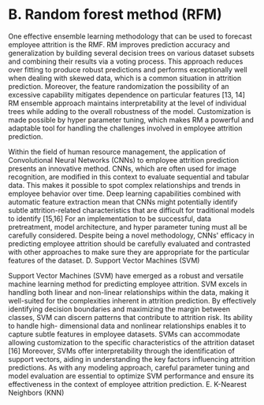 # B. Random forest method (RFM)

One effective ensemble learning methodology that can be used to forecast employee attrition is the RMF. RM improves prediction accuracy and generalization by building several decision trees on various dataset subsets and combining their results via a voting process. This approach reduces over fitting to produce robust predictions and performs exceptionally well when dealing with skewed data, which is a common situation in attrition prediction. Moreover, the feature randomization the possibility of an excessive capability mitigates dependence on particular features [13, 14] RM ensemble approach maintains interpretability at the level of individual trees while adding to the overall robustness of the model. Customization is made possible by hyper parameter tuning, which makes RM a powerful and adaptable tool for handling the challenges involved in employee attrition prediction.

Within the field of human resource management, the application of Convolutional Neural Networks (CNNs) to employee attrition prediction presents an innovative method. CNNs, which are often used for image recognition, are modified in this context to evaluate sequential and tabular data. This makes it possible to spot complex relationships and trends in employee behavior over time. Deep learning capabilities combined with automatic feature extraction mean that CNNs might potentially identify subtle attrition-related characteristics that are difficult for traditional models to identify [15,16] For an implementation to be successful, data pretreatment, model architecture, and hyper parameter tuning must all be carefully considered. Despite being a novel methodology, CNNs' efficacy in predicting employee attrition should be carefully evaluated and contrasted with other approaches to make sure they are appropriate for the particular features of the dataset. D. Support Vector Machines (SVM)

Support Vector Machines (SVM) have emerged as a robust and versatile machine learning method for predicting employee attrition. SVM excels in handling both linear and non-linear relationships within the data, making it well-suited for the complexities inherent in attrition prediction. By effectively identifying decision boundaries and maximizing the margin between classes, SVM can discern patterns that contribute to attrition risk. Its ability to handle high- dimensional data and nonlinear relationships enables it to capture subtle features in employee datasets. SVMs can accommodate allowing customization to the specific characteristics of the attrition dataset [16] Moreover, SVMs offer interpretability through the identification of support vectors, aiding in understanding the key factors influencing attrition predictions. As with any modeling approach, careful parameter tuning and model evaluation are essential to optimize SVM performance and ensure its effectiveness in the context of employee attrition prediction. E. K-Nearest Neighbors (KNN)